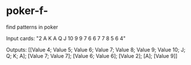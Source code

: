 # poker-f-
find patterns in poker

Input cards: "2 A K A Q J 10 9 9 7 6 6 7 7 8 5 6 4"

Outputs:  [[Value 4; Value 5; Value 6; Value 7; Value 8; Value 9; Value 10; J; Q; K; A];
          [Value 7; Value 7]; [Value 6; Value 6]; [Value 2]; [A]; [Value 9]]
